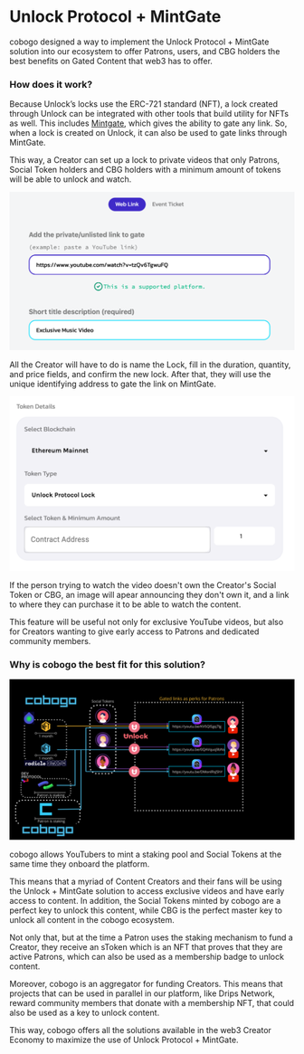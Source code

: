 # Unlock Protocol + MintGate

cobogo designed a way to implement the Unlock Protocol + MintGate solution into our ecosystem to offer Patrons, users, and CBG holders the best benefits on Gated Content that web3 has to offer.&#x20;

### How does it work?

Because Unlock’s locks use the ERC-721 standard (NFT), a lock created through Unlock can be integrated with other tools that build utility for NFTs as well. This includes [Mintgate](https://www.mintgate.app), which gives the ability to gate any link. So, when a lock is created on Unlock, it can also be used to gate links through MintGate.

This way, a Creator can set up a lock to private videos that only Patrons, Social Token holders and CBG holders with a minimum amount of tokens will be able to unlock and watch.

![How gating an YouTube video link with the Unlock + MintGate Solution works](<../../.gitbook/assets/unlock protocol.png>)

All the Creator will have to do is name the Lock, fill in the duration, quantity, and price fields, and confirm the new lock. After that, they will use the unique identifying address to gate the link on MintGate.

![Gating a link on MintGate](<../../.gitbook/assets/block unlock.png>)

If the person trying to watch the video doesn't own the Creator's Social Token or CBG, an image will apear announcing they don't own it, and a link to where they can purchase it to be able to watch the content.

This feature will be useful not only for exclusive YouTube videos, but also for Creators wanting to give early access to Patrons and dedicated community members.

### Why is cobogo the best fit for this solution?

![temporary explanation of the proposed mechanism, cobogo's designer will illustrate this in a clean way later.](<../../.gitbook/assets/Quest sytem (13).png>)

cobogo allows YouTubers to mint a staking pool and Social Tokens at the same time they onboard the platform.&#x20;

This means that a myriad of Content Creators and their fans will be using the Unlock + MintGate solution to access exclusive videos and have early access to content. In addition, the Social Tokens minted by cobogo are a perfect key to unlock this content, while CBG is the perfect master key to unlock all content in the cobogo ecosystem.

Not only that, but at the time a Patron uses the staking mechanism to fund a Creator, they receive an sToken which is an NFT that proves that they are active Patrons, which can also be used as a membership badge to unlock content.&#x20;

Moreover, cobogo is an aggregator for funding Creators. This means that projects that can be used in parallel in our platform, like Drips Network, reward community members that donate with a membership NFT, that could also be used as a key to unlock content.&#x20;

This way, cobogo offers all the solutions available in the web3 Creator Economy to maximize the use of Unlock Protocol + MintGate.
